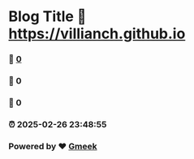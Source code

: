 # Blog Title :link: https://villianch.github.io 
### :page_facing_up: [0](https://villianch.github.io/tag.html) 
### :speech_balloon: 0 
### :hibiscus: 0 
### :alarm_clock: 2025-02-26 23:48:55 
### Powered by :heart: [Gmeek](https://github.com/Meekdai/Gmeek)
